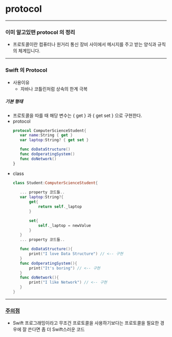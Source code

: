 # protocol 
---
### 이미 알고있떤 protocol 의 정리
* 프로토콜이란 컴퓨터나 원거리 통신 장비 사이에서 메시지를 주고 받는 양식과 규칙의 체계입니다.

---
### Swift 의 Protocol 
* 사용이유
  * 자바나 코틀린처럼 상속의 한계 극복

##### 기본 형태
* 프로토콜을 따를 때 해당 변수는 { get } 과 { get set } 으로 구현한다.
* protocol
  ```swift
  protocol ComputerScienceStudent{
     var name:String { get }
     var laptop:String? { get set }

     func doDataStructure()
     func doOperatingSystem()
     func doNetwork()
  }
* class
  ```swift
  class Student:ComputerScienceStudent{
 
     ... property 코드들..     
     var laptop:String?{
         get{
             return self._laptop
         }

         set{
             self._laptop = newValue
         }
     }
     ... property 코드들..     

     func doDataStructure(){
         print("I love Data Structure") // <-- 구현
     }
     func doOperatingSystem(){
         print("It's boring") // <-- 구현    
     }
     func doNetwork(){
         print("I like Network") // <-- 구현
     }
  }


---
### [주의점](https://academy.realm.io/kr/posts/understanding-swift-protocol/)
* Swift 프로그래밍이라고 무조건 프로토콜을 사용하기보다는 프로토콜을 필요한 경우에 잘 쓴다면 좀 더 Swift스러운 코드
